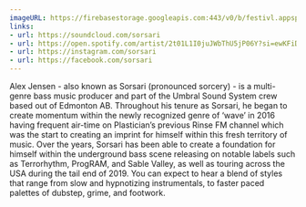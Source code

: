 ```yaml
---
imageURL: https://firebasestorage.googleapis.com:443/v0/b/festivl.appspot.com/o/userContent%2F1F849339-87FB-4A29-A6B3-292A2C434401.png?alt=media&token=b0bb72df-2edb-4897-a8a8-7082923c1a25
links:
- url: https://soundcloud.com/sorsari
- url: https://open.spotify.com/artist/2t01L1I0juJWbThU5jP06Y?si=ewKFiDpyTKuL0LWite0v8A
- url: https://instagram.com/sorsari
- url: https://facebook.com/sorsari
---
```

Alex Jensen - also known as Sorsari (pronounced sorcery) - is a multi-genre bass music producer and part of the Umbral Sound System crew based out of Edmonton AB.  Throughout his tenure as Sorsari, he began to create momentum within the newly recognized genre of ‘wave’ in 2016 having frequent air-time on Plastician’s previous Rinse FM channel which was the start to creating an imprint for himself within this fresh territory of music.  Over the years, Sorsari has been able to create a foundation for himself within the underground bass scene releasing on notable labels such as Terrorhythm, ProgRAM, and Sable Valley, as well as touring across the USA during the tail end of 2019.  You can expect to hear a blend of styles that range from slow and hypnotizing instrumentals, to faster paced palettes of dubstep, grime, and footwork.